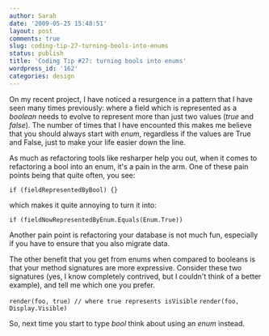 ```yaml
---
author: Sarah
date: '2009-05-25 15:48:51'
layout: post
comments: true
slug: coding-tip-27-turning-bools-into-enums
status: publish
title: 'Coding Tip #27: turning bools into enums'
wordpress_id: '162'
categories: design
---
```


On my recent project, I have noticed a resurgence in a pattern that I have seen many times previously: where a field which is represented as a <em>boolean</em> needs to evolve to represent more than just two values (<em>true</em> and <em>false</em>). The number of times that I have encounted this makes me believe that you should always start with <em>enum</em>, regardless if the values are True and False, just to make your life easier down the line.

As much as refactoring tools like resharper help you out, when it comes to refactoring a bool into an enum, it's a pain in the arm. One of these pain points being that quite often, you see:

<code>if (fieldRepresentedByBool) {}</code>

which makes it quite annoying to turn it into:

<code>if (fieldNowRepresentedByEnum.Equals(Enum.True))</code>

Another pain point is refactoring your database is not much fun, especially if you have to ensure that you also migrate data.

The other benefit that you get from enums when compared to booleans is that your method signatures are more expressive. Consider these two signatures (yes, I know completely contrived, but I couldn't think of a better example), and tell me which one you prefer.

<code>render(foo, true) // where true represents isVisible</code>
<code>render(foo, Display.Visible)</code>

So, next time you start to type <em>bool</em> think about using an <em>enum</em> instead.